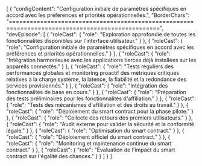  [
  {
    "configContent": "Configuration initiale de paramètres spécifiques en accord avec les préférences et priorités opérationnelles.",
    "BorderChars": "=================================================================================================",
    "devEpisode": [
      {
        "roleCast": {
          "role": "Exploration approfondie de toutes les fonctionnalités disponibles sur l'interface utilisateur."
        }
      },
      {
        "roleCast": {
          "role": "Configuration initiale de paramètres spécifiques en accord avec les préférences et priorités opérationnelles."
        }
      },
      {
        "roleCast": {
          "role": "Intégration harmonieuse avec les applications tierces déjà installées sur les appareils connectés."
        }
      },
      {
        "roleCast": {
          "role": "Tests réguliers des performances globales et monitoring proactif des métriques critiques relatives à la charge système, la latence, la fiabilité et la redondance des services provisionnés."
        }
      },
      {
        "roleCast": {
          "role": "Intégration des fonctionnalités de base en cours."
        }
      },
      {
        "roleCast": {
          "role": "Préparation des tests préliminaires pour les fonctionnalités d'affiliation."
        }
      },
      {
        "roleCast": {
          "role": "Tests des mécanismes d'affiliation et des droits au travail."
        }
      },
      {
        "roleCast": {
          "role": "Déploiement du smart contract pour la phase pilote."
        }
      },
      {
        "roleCast": {
          "role": "Collecte des retours des premiers utilisateurs."
        }
      },
      {
        "roleCast": {
          "role": "Audit externe pour valider la sécurité et la conformité légale."
        }
      },
      {
        "roleCast": {
          "role": "Optimisation du smart contract."
        }
      },
      {
        "roleCast": {
          "role": "Déploiement officiel du smart contract."
        }
      },
      {
        "roleCast": {
          "role": "Monitoring et maintenance continue du smart contract."
        }
      },
      {
        "roleCast": {
          "role": "Évaluation de l'impact du smart contract sur l'égalité des chances."
        }
      }
    ]
  }
]